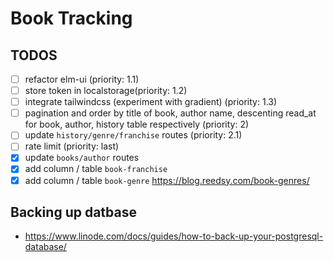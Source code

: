 # Book Tracking

## TODOS
* [ ] refactor elm-ui (priority: 1.1)
* [ ] store token in localstorage(priority: 1.2)
* [ ] integrate tailwindcss (experiment with gradient) (priority: 1.3)
* [ ] pagination and order by title of book, author name, descenting read_at for book, author, history table respectively (priority: 2)
* [ ] update `history/genre/franchise` routes (priority: 2.1)
* [ ] rate limit (priority: last)
* [x] update `books/author` routes 
* [x] add column / table  `book-franchise` 
* [x] add column / table `book-genre` https://blog.reedsy.com/book-genres/

## Backing up datbase
- https://www.linode.com/docs/guides/how-to-back-up-your-postgresql-database/